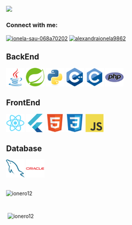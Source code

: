
[![](https://visitcount.itsvg.in/api?id=ionero12&label=Profile%20Views&color=10&icon=0&pretty=false)](https://visitcount.itsvg.in)

<h3 align="left">Connect with me:</h3>
<p align="left">
<a href="https://linkedin.com/in/ionela-sau-068a70202" target="blank"><img align="center" src="https://raw.githubusercontent.com/rahuldkjain/github-profile-readme-generator/master/src/images/icons/Social/linked-in-alt.svg" alt="ionela-sau-068a70202" height="30" width="40" /></a>
<a href="https://instagram.com/alexandraionela9862" target="blank"><img align="center" src="https://raw.githubusercontent.com/rahuldkjain/github-profile-readme-generator/master/src/images/icons/Social/instagram.svg" alt="alexandraionela9862" height="30" width="40" /></a>
</p>

<div>
<h2 font-weight="bold">BackEnd</h2>
  <div align="left">
  <code><img alt="Java" height="50" width="50" src="https://github.com/devicons/devicon/blob/master/icons/java/java-original.svg"/></code>
  <code><img alt="Flutter" height="50" width="50" src="https://github.com/devicons/devicon/blob/master/icons/spring/spring-original.svg"/></code>
  <code><img alt="Python" height="50" width="50" src="https://github.com/devicons/devicon/blob/master/icons/python/python-original.svg"></code>
  <code><img alt="C++" height="50" width="50" src="https://github.com/devicons/devicon/blob/master/icons/cplusplus/cplusplus-original.svg"></code>
  <code><img alt="C" height="50" width="50" src="https://github.com/devicons/devicon/blob/master/icons/c/c-original.svg"></code>
  <code><img alt="PHP" height="50" width="50" src="https://github.com/devicons/devicon/blob/master/icons/php/php-original.svg"></code>
  </div>
  
  <h2 font-weight="bold">FrontEnd</h2>
  <div align="left">
  <code><img alt="React" height="50" width="50" src="https://github.com/devicons/devicon/blob/master/icons/react/react-original.svg"></code>
  <code><img alt="Flutter" height="50" width="50" src="https://github.com/devicons/devicon/blob/master/icons/flutter/flutter-original.svg"/></code>
  <code><img alt="HTML" height="50" width="50" src="https://github.com/devicons/devicon/blob/master/icons/html5/html5-original.svg"></code>
  <code><img alt="CSS5" height="50" width="50" src="https://github.com/devicons/devicon/blob/master/icons/css3/css3-original.svg"></code>
  <code><img alt="JS" height="50" width="50" src="https://github.com/devicons/devicon/blob/master/icons/javascript/javascript-original.svg"></code>
  </div>

<h2 font-weight="bold">Database</h2>
  <div align="left">
  <code><img alt="CSS5" height="50" width="50" src="https://github.com/devicons/devicon/blob/master/icons/mysql/mysql-original.svg"/></code>
  <code><img alt="CSS5" height="50" width="50" src="https://github.com/devicons/devicon/blob/master/icons/oracle/oracle-original.svg"/></code>
  </div>
</div>

<br>

<p><img src="https://github-readme-stats.vercel.app/api/top-langs/?username=ionero12&theme=prussian" alt="ionero12" /></p><br>
<p>&nbsp;<img src="https://github-readme-stats.vercel.app/api?username=ionero12&show_icons=true&locale=en&theme=prussian" alt="ionero12" /></p>
